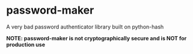 # password-maker
A very bad password authenticator library built on python-hash

**NOTE: password-maker is not cryptographically secure and is NOT for production use**
